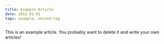 ```yaml
---
title: Example Article
date: 2012-01-01
tags: example, second-tag
---
```


This is an example article. You probably want to delete it and write your own articles!
